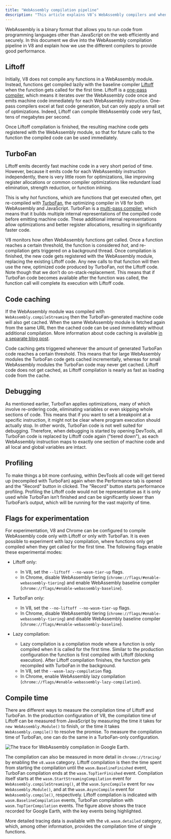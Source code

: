 ```yaml
---
title: "WebAssembly compilation pipeline"
description: "This article explains V8’s WebAssembly compilers and when they compile WebAssembly code."
---
```


WebAssembly is a binary format that allows you to run code from programming languages other than JavaScript on the web efficiently and securely. In this document we dive into the WebAssembly compilation pipeline in V8 and explain how we use the different compilers to provide good performance.

## Liftoff

Initially, V8 does not compile any functions in a WebAssembly module. Instead, functions get compiled lazily with the baseline compiler [Liftoff](/blog/liftoff) when the function gets called for the first time. Liftoff is a [one-pass compiler](https://en.wikipedia.org/wiki/One-pass_compiler), which means it iterates over the WebAssembly code once and emits machine code immediately for each WebAssembly instruction. One-pass compilers excel at fast code generation, but can only apply a small set of optimizations. Indeed, Liftoff can compile WebAssembly code very fast, tens of megabytes per second.

Once Liftoff compilation is finished, the resulting machine code gets registered with the WebAssembly module, so that for future calls to the function the compiled code can be used immediately.

## TurboFan

Liftoff emits decently fast machine code in a very short period of time. However, because it emits code for each WebAssembly instruction independently, there is very little room for optimizations, like improving register allocations or common compiler optimizations like redundant load elimination, strength reduction, or function inlining.

This is why _hot_ functions, which are functions that get executed often, get re-compiled with [TurboFan](/docs/turbofan), the optimizing compiler in V8 for both WebAssembly and JavaScript. TurboFan is a [multi-pass compiler](https://en.wikipedia.org/wiki/Multi-pass_compiler), which means that it builds multiple internal representations of the compiled code before emitting machine code. These additional internal representations allow optimizations and better register allocations, resulting in significantly faster code.

V8 monitors how often WebAssembly functions get called. Once a function reaches a certain threshold, the function is considered _hot_, and re-compilation gets triggered on a background thread. Once compilation is finished, the new code gets registered with the WebAssembly module, replacing the existing Liftoff code. Any new calls to that function will then use the new, optimized code produced by TurboFan, not the Liftoff code. Note though that we don’t do on-stack-replacement. This means that if TurboFan code becomes available after the function was called, the function call will complete its execution with Liftoff code.

## Code caching

If the WebAssembly module was compiled with `WebAssembly.compileStreaming` then the TurboFan-generated machine code will also get cached. When the same WebAssembly module is fetched again from the same URL then the cached code can be used immediately without additional compilation. More information about code caching is available [in a separate blog post](/blog/wasm-code-caching).

Code caching gets triggered whenever the amount of generated TurboFan code reaches a certain threshold. This means that for large WebAssembly modules the TurboFan code gets cached incrementally, whereas for small WebAssembly modules the TurboFan code may never get cached. Liftoff code does not get cached, as Liftoff compilation is nearly as fast as loading code from the cache.

## Debugging

As mentioned earlier, TurboFan applies optimizations, many of which involve re-ordering code, eliminating variables or even skipping whole sections of code. This means that if you want to set a breakpoint at a specific instruction, it might not be clear where program execution should actually stop. In other words, TurboFan code is not well suited for debugging. Therefore, when debugging is started by opening DevTools, all TurboFan code is replaced by Liftoff code again ("tiered down"), as each WebAssembly instruction maps to exactly one section of machine code and all local and global variables are intact.

## Profiling

To make things a bit more confusing, within DevTools all code will get tiered up (recompiled with TurboFan) again when the Performance tab is opened and the "Record" button in clicked. The "Record" button starts performance profiling. Profiling the Liftoff code would not be representative as it is only used while TurboFan isn’t finished and can be significantly slower than TurboFan’s output, which will be running for the vast majority of time.

## Flags for experimentation

For experimentation, V8 and Chrome can be configured to compile WebAssembly code only with Liftoff or only with TurboFan. It is even possible to experiment with lazy compilation, where functions only get compiled when they get called for the first time. The following flags enable these experimental modes:

- Liftoff only:
    - In V8, set the `--liftoff --no-wasm-tier-up` flags.
    - In Chrome, disable WebAssembly tiering (`chrome://flags/#enable-webassembly-tiering`) and enable WebAssembly baseline compiler (`chrome://flags/#enable-webassembly-baseline`).

- TurboFan only:
    - In V8, set the `--no-liftoff --no-wasm-tier-up` flags.
    - In Chrome, disable WebAssembly tiering (`chrome://flags/#enable-webassembly-tiering`) and disable WebAssembly baseline compiler (`chrome://flags/#enable-webassembly-baseline`).

- Lazy compilation:
    - Lazy compilation is a compilation mode where a function is only compiled when it is called for the first time. Similar to the production configuration the function is first compiled with Liftoff (blocking execution). After Liftoff compilation finishes, the function gets recompiled with TurboFan in the background.
    - In V8, set the `--wasm-lazy-compilation` flag.
    - In Chrome, enable WebAssembly lazy compilation (`chrome://flags/#enable-webassembly-lazy-compilation`).

## Compile time

There are different ways to measure the compilation time of Liftoff and TurboFan. In the production configuration of V8, the compilation time of Liftoff can be measured from JavaScript by measuring the time it takes for `new WebAssembly.Module()` to finish, or the time it takes `WebAssembly.compile()` to resolve the promise. To measure the compilation time of TurboFan, one can do the same in a TurboFan-only configuration.

![The trace for WebAssembly compilation in [Google Earth](https://earth.google.com/web).](/_img/wasm-compilation-pipeline/trace.svg)

The compilation can also be measured in more detail in `chrome://tracing/` by enabling the `v8.wasm` category. Liftoff compilation is then the time spent from starting the compilation until the `wasm.BaselineFinished` event, TurboFan compilation ends at the `wasm.TopTierFinished` event. Compilation itself starts at the `wasm.StartStreamingCompilation` event for `WebAssembly.compileStreaming()`, at the `wasm.SyncCompile` event for `new WebAssembly.Module()`, and at the `wasm.AsyncCompile` event for `WebAssembly.compile()`, respectively. Liftoff compilation is indicated with `wasm.BaselineCompilation` events, TurboFan compilation with `wasm.TopTierCompilation` events. The figure above shows the trace recorded for Google Earth, with the key events being highlighted.

More detailed tracing data is available with the `v8.wasm.detailed` category, which, among other information, provides the compilation time of single functions.

